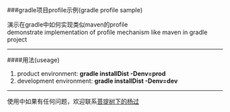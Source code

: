 ###gradle项目profile示例(gradle profile sample)

演示在gradle中如何实现类似maven的profile  
demonstrate implementation of profile mechanism like maven in gradle project

--- 

####用法(useage)  
1. product environment: **gradle installDist -Denv=prod** 
2. development environment: **gradle installDist -Denv=dev**  

---
使用中如果有任何问题，欢迎联系[菩提树下的杨过](http://yjmyzz.cnblogs.com/)
